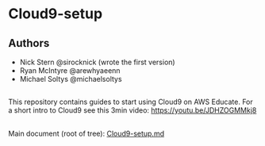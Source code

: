 # Cloud9-setup

## Authors

- Nick Stern @sirocknick (wrote the first version)
- Ryan McIntyre @arewhyaeenn
- Michael Soltys @michaelsoltys

##

This repository contains guides to start using Cloud9 on AWS Educate.
For a short intro to Cloud9 see this 3min video: https://youtu.be/JDHZOGMMkj8

##

Main document (root of tree): [Cloud9-setup.md](./Cloud9-setup.md)
